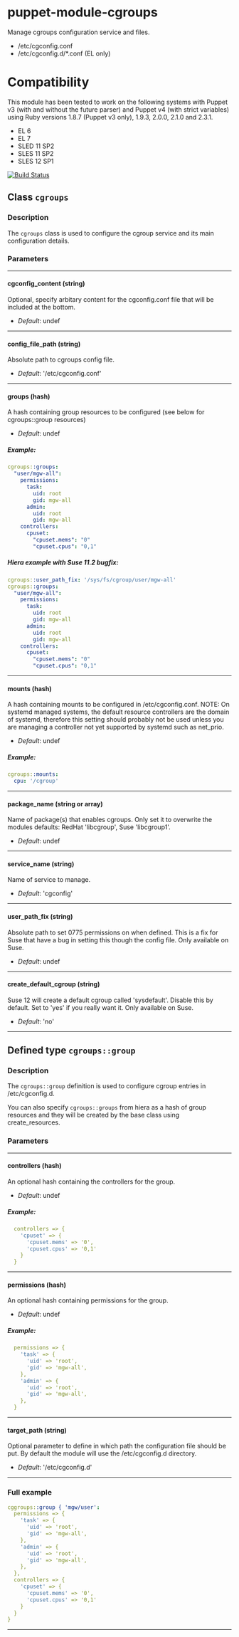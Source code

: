 # puppet-module-cgroups

Manage cgroups configuration service and files.

- /etc/cgconfig.conf
- /etc/cgconfig.d/*.conf (EL only)

# Compatibility

This module has been tested to work on the following systems with Puppet v3
(with and without the future parser) and Puppet v4 (with strict variables)
using Ruby versions 1.8.7 (Puppet v3 only), 1.9.3, 2.0.0, 2.1.0 and 2.3.1.

  * EL 6
  * EL 7
  * SLED 11 SP2
  * SLES 11 SP2
  * SLES 12 SP1

[![Build Status](https://travis-ci.org/Ericsson/puppet-module-cgroups.png?branch=master)](https://travis-ci.org/Ericsson/puppet-module-cgroups)

## Class `cgroups`

### Description

The `cgroups` class is used to configure the cgroup service and its main configuration details.

### Parameters

---
#### cgconfig_content (string)
Optional, specify arbitary content for the cgconfig.conf file that will be included at the bottom.

- *Default*: undef

---
#### config_file_path (string)
Absolute path to cgroups config file.

- *Default*: '/etc/cgconfig.conf'

---
#### groups (hash)
A hash containing group resources to be configured (see below for cgroups::group resources)

- *Default*: undef

##### Example:
```yaml
cgroups::groups:
  "user/mgw-all":
    permissions:
      task:
        uid: root
        gid: mgw-all
      admin:
        uid: root
        gid: mgw-all
    controllers:
      cpuset:
        "cpuset.mems": "0"
        "cpuset.cpus": "0,1"
```

##### Hiera example with Suse 11.2 bugfix:
```yaml
cgroups::user_path_fix: '/sys/fs/cgroup/user/mgw-all'
cgroups::groups:
  "user/mgw-all":
    permissions:
      task:
        uid: root
        gid: mgw-all
      admin:
        uid: root
        gid: mgw-all
    controllers:
      cpuset:
        "cpuset.mems": "0"
        "cpuset.cpus": "0,1"
```
---
#### mounts (hash)
A hash containing mounts to be configured in /etc/cgconfig.conf.
NOTE: On systemd managed systems, the default resource controllers are the domain of systemd, therefore this setting should probably not be used unless you are managing a controller not yet supported by systemd such as net_prio.

- *Default*: undef

##### Example:
```yaml
cgroups::mounts:
  cpu: '/cgroup'
```
---
#### package_name (string or array)
Name of package(s) that enables cgroups. Only set it to overwrite the modules defaults: RedHat 'libcgroup', Suse 'libcgroup1'.

- *Default*: undef

---
#### service_name (string)
Name of service to manage.

- *Default*: 'cgconfig'

---
#### user_path_fix (string)
Absolute path to set 0775 permissions on when defined. This is a fix for Suse that have a bug in setting this though the config file. Only available on Suse.

- *Default*: undef

---
#### create_default_cgroup (string)
Suse 12 will create a default cgroup called 'sysdefault'. Disable this by default. Set to 'yes' if you really want it. Only available on Suse.

- *Default*: 'no'

---

## Defined type `cgroups::group`

### Description

The `cgroups::group` definition is used to configure cgroup entries in /etc/cgconfig.d.

You can also specify `cgroups::groups` from hiera as a hash of group resources and they will be created by the base class using create_resources.

### Parameters

---
#### controllers (hash)
An optional hash containing the controllers for the group.

- *Default*: undef

##### Example:
```yaml
  controllers => {
    'cpuset' => { 
      'cpuset.mems' => '0',
      'cpuset.cpus' => '0,1'
    }
  }
```
---

#### permissions (hash)
An optional hash containing permissions for the group.

- *Default*: undef

##### Example:
```yaml
  permissions => {
    'task' => {
      'uid' => 'root',
      'gid' => 'mgw-all',
    },
    'admin' => {
      'uid' => 'root',
      'gid' => 'mgw-all',
    },
  }
```
---

#### target_path (string)
Optional parameter to define in which path the configuration file should be put. By default the module will use the /etc/cgconfig.d directory.

- *Default*: '/etc/cgconfig.d'

---
### Full example
```yaml
cggroups::group { 'mgw/user':
  permissions => {
    'task' => {
      'uid' => 'root',
      'gid' => 'mgw-all',
    },
    'admin' => {
      'uid' => 'root',
      'gid' => 'mgw-all',
    },
  },
  controllers => {
    'cpuset' => { 
      'cpuset.mems' => '0',
      'cpuset.cpus' => '0,1'
    }
  }
}
```
---
